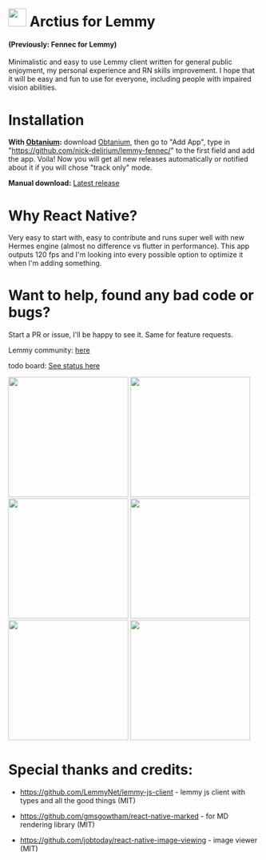 
# <img width="36" src="https://github.com/nick-delirium/lemmy-fennec/assets/23126999/c7131fab-e6a3-4dfc-a298-f5175db5c365"> Arctius for Lemmy
#### (Previously: Fennec for Lemmy)

Minimalistic and easy to use Lemmy client written for general public enjoyment, my personal experience and RN skills improvement.
I hope that it will be easy and fun to use for everyone, including people with impaired vision abilities.

# Installation
**With [Obtanium](https://github.com/ImranR98/Obtainium/releases):** download [Obtanium](https://github.com/ImranR98/Obtainium/releases), then go to "Add App", type in "https://github.com/nick-delirium/lemmy-fennec/" to the first field and add the app. Voila! Now you will get all new releases automatically or notified about it if you will chose "track only" mode.

**Manual download:**
[Latest release](https://github.com/nick-delirium/lemmy-fennec/releases/latest)

# Why React Native? 

Very easy to start with, easy to contribute and runs super well with new Hermes engine (almost no difference vs flutter in performance). This app outputs 120 fps and I'm looking into every possible option to optimize it when I'm adding something.

# Want to help, found any bad code or bugs? 

Start a PR or issue, I'll be happy to see it. Same for feature requests.

Lemmy community: [here](https://lemmy.world/c/arctius)

todo board: [See status here](https://github.com/users/nick-delirium/projects/2)


<img width="240" src="https://github.com/nick-delirium/lemmy-fennec/assets/23126999/d721a272-2841-4db4-aa08-c5d864bfa24f">
<img width="240" src="https://github.com/nick-delirium/lemmy-fennec/assets/23126999/aa2fa9b0-4f9b-4b44-989e-97fdc6f0a070">
<img width="240" src="https://github.com/nick-delirium/lemmy-fennec/assets/23126999/603eafe6-3594-4766-b6cf-68bf4b0006f4">
<img width="240" src="https://github.com/nick-delirium/lemmy-fennec/assets/23126999/1411b2b5-d919-45f6-86e6-2534d817f6cf">
<img width="240" src="https://github.com/nick-delirium/lemmy-fennec/assets/23126999/f1aa5c4d-d782-4510-a936-98b800be0c9d">
<img width="240" src="https://github.com/nick-delirium/lemmy-fennec/assets/23126999/49ebfcd7-5135-43ad-9134-4d1c5346cbce">

# Special thanks and credits:
- https://github.com/LemmyNet/lemmy-js-client - lemmy js client with types and all the good things (MIT)

- https://github.com/gmsgowtham/react-native-marked - for MD rendering library (MIT)

- https://github.com/jobtoday/react-native-image-viewing - image viewer (MIT)
